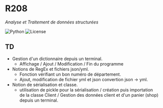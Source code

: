 # R208
_Analyse et Traitement de données structurées_

![Python](https://img.shields.io/badge/Python-3.12-blue)
![License](https://img.shields.io/badge/License-MIT-lightgrey)

## TD
- Gestion d'un dictionnaire depuis un terminal. 
  - Affichage / Ajout / Modification / Fin du programme 
- Notions de RegEx et fichiers json/yml. 
  - Fonction vérifiant un bon numéro de département.
  - Ajout, modification de fichier yml et json convertion json -> yml.
- Notion de sérialisation et classe.
  - utilisation de pickle pour la sérialisation / création puis importation de la classe Client / Gestion des données client et d'un panier (shop) depuis un terminal.
